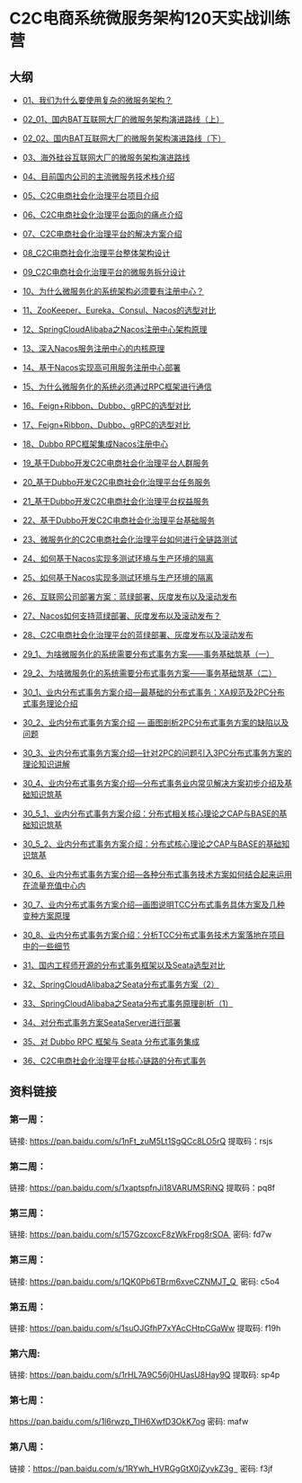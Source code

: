 # C2C电商系统微服务架构120天实战训练营

## 大纲
- [01、我们为什么要使用复杂的微服务架构？](01.md)

- [02_01、国内BAT互联网大厂的微服务架构演进路线（上）](02_01.md)

- [02_02、国内BAT互联网大厂的微服务架构演进路线（下）](02_02.md)

- [03、海外硅谷互联网大厂的微服务架构演进路线](03.md)

- [04、目前国内公司的主流微服务技术栈介绍](04.md)

- [05、C2C电商社会化治理平台项目介绍](05.md)

- [06、C2C电商社会化治理平台面向的痛点介绍](06.md)

- [07、C2C电商社会化治理平台的解决方案介绍](07.md)

- [08_C2C电商社会化治理平台整体架构设计](08.md)

- [09_C2C电商社会化治理平台的微服务拆分设计](09.md)

- [10、为什么微服务化的系统架构必须要有注册中心？](10.md)

- [11、ZooKeeper、Eureka、Consul、Nacos的选型对比](11.md)

- [12、SpringCloudAlibaba之Nacos注册中心架构原理](12.md)

- [13、深入Nacos服务注册中心的内核原理](13.md)

- [14、基于Nacos实现高可用服务注册中心部署](14.md)

- [15、为什么微服务化的系统必须通过RPC框架进行通信](15.md)

- [16、Feign+Ribbon、Dubbo、gRPC的选型对比](16.md)

- [17、Feign+Ribbon、Dubbo、gRPC的选型对比](17.md)

- [18、Dubbo RPC框架集成Nacos注册中心](18.md)

- [19_基于Dubbo开发C2C电商社会化治理平台人群服务](19.md)

- [20_基于Dubbo开发C2C电商社会化治理平台任务服务](20.md)

- [21_基于Dubbo开发C2C电商社会化治理平台权益服务](21.md)

- [22、基于Dubbo开发C2C电商社会化治理平台基础服务](22.md)

- [23、微服务化的C2C电商社会化治理平台如何进行全链路测试](23.md)

- [24、如何基于Nacos实现多测试环境与生产环境的隔离](24.md)

- [25、如何基于Nacos实现多测试环境与生产环境的隔离](25.md)

- [26、互联网公司部署方案：蓝绿部署、灰度发布以及滚动发布](26.md)

- [27、Nacos如何支持蓝绿部署、灰度发布以及滚动发布？]()

- [28、C2C电商社会化治理平台的蓝绿部署、灰度发布以及滚动发布]()

- [29_1、为啥微服务化的系统需要分布式事务方案——事务基础筑基（一）]()

- [29_2、为啥微服务化的系统需要分布式事务方案——事务基础筑基（二）]()

- [30_1、业内分布式事务方案介绍—最基础的分布式事务：XA规范及2PC分布式事务理论介绍]()

- [30_2、业内分布式事务方案介绍  —  画图剖析2PC分布式事务方案的缺陷以及问题]()

- [30_3、业内分布式事务方案介绍—针对2PC的问题引入3PC分布式事务方案的理论知识讲解]()

- [30_4、业内分布式事务方案介绍—分布式事务业内常见解决方案初步介绍及基础知识筑基]()

- [30_5_1、业内分布式事务方案介绍：分布式相关核心理论之CAP与BASE的基础知识筑基]()

- [30_5_2、业内分布式事务方案介绍：分布式核心理论之CAP与BASE的基础知识筑基]()

- [30_6、业内分布式事务方案介绍—各种分布式事务技术方案如何结合起来运用在流量充值中心内]()

- [30_7、业内分布式事务方案介绍—画图说明TCC分布式事务具体方案及几种变种方案原理]()

- [30_8、业内分布式事务方案介绍：分析TCC分布式事务技术方案落地在项目中的一些细节]()

- [31、国内工程师开源的分布式事务框架以及Seata选型对比]()

- [32、SpringCloudAlibaba之Seata分布式事务方案（2）]()

- [33、SpringCloudAlibaba之Seata分布式事务原理剖析（1）]()

- [34、对分布式事务方案SeataServer进行部署]()

- [35、对 Dubbo RPC 框架与 Seata 分布式事务集成]()

- [36、C2C电商社会化治理平台核心链路的分布式事务]()

## 资料链接

### 第一周：
链接: https://pan.baidu.com/s/1nFt_zuM5Lt1SgQCc8LO5rQ  提取码：rsjs

### 第二周：
链接: https://pan.baidu.com/s/1xaptspfnJi18VARUMSRiNQ 提取码：pq8f

### 第三周：
链接: https://pan.baidu.com/s/157GzcoxcF8zWkFrpg8rSOA  密码: fd7w

### 第三周：
链接: https://pan.baidu.com/s/1QK0Pb6TBrm6xveCZNMJT_Q  密码: c5o4

### 第五周：
链接: https://pan.baidu.com/s/1suOJGfhP7xYAcCHtpCGaWw 提取码: f19h

### 第六周:
链接: https://pan.baidu.com/s/1rHL7A9C56j0HUasU8Hay9Q 提取码: sp4p

### 第七周：
https://pan.baidu.com/s/1l6rwzp_TlH6XwfD3OkK7og  密码: mafw

### 第八周：
链接：https://pan.baidu.com/s/1RYwh_HVRGgGtX0jZyvkZ3g   密码: f3jf
